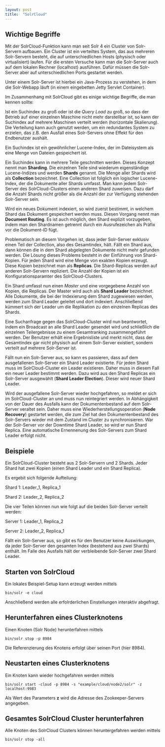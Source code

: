 ```yaml
---
layout: post
title:  "SolrCloud"
---
```


## Wichtige Begriffe

Mit der SolrCloud-Funktion kann man seit Solr 4 ein Cluster von Solr-Servern aufbauen. Ein Cluster ist ein verteiltes System, das aus mehreren Solr-Servern besteht, die auf unterschiedlichen Hosts (physisch oder virtualisiert) laufen. Für die ersten Versuche kann man die Solr-Server auch auf dem lokalen Rechner (localhost) ausführen. Dafür müssen die Solr-Server aber auf unterschiedlichen Ports gestartet werden.

Unter einem Solr-Server ist hierbei ein Java-Prozess zu verstehen, in dem die Solr-Webapp läuft (in einem eingebetten Jetty Servlet Container).

Im Zusammenhang mit SolrCloud gibt es einige wichtige Begriffe, die man kennen sollte:

Ist ein Suchindex zu groß oder ist die *Query Load* zu groß, so dass der Betrieb auf einer einzelnen Maschine nicht mehr darstellbar ist, so kann der Suchindex auf mehrere Maschinen verteilt werden (horizontale Skalierung). Die Verteilung kann auch genutzt werden, um ein redundantes System zu erzielen, das z.B. den Ausfall eines Solr-Servers ohne Effekt für den Endbenutzer aushält.

Ein Suchindex ist ein gewöhnlicher Lucene-Index, der im Dateisystem als eine Menge von Dateien gespeichert ist.

Ein Suchindex kann in mehrere Teile geschnitten werden. Dieses Konzept nennt man **Sharding**. Die einzelnen Teile sind wiederum eigenständige Lucene-Indizes und werden **Shards** genannt. Die Menge aller Shards wird als **Collection** bezeichnet. Eine Collection ist folglich ein logischer Lucene-Index, der die Dokumente aller Shards umfasst. Man kann jedem Solr-Server des SolrCloud-Clusters einen anderen Shard zuweisen. Dazu darf die Anzahl Shards nicht größer als die Anzahl der zur Verfügung stehenden Solr-Server sein.

Wird ein neues Dokument indexiert, so wird zuerst bestimmt, in welchem Shard das Dokument gespeichert werden muss. Diesen Vorgang nennt man **Document Routing**. Es ist auch möglich, den Shard explizit vorzugeben, indem man den Shardnamen getrennt durch ein Ausrufezeichen als Präfix vor die Dokument-ID fügt.

Problematisch an diesem Vorgehen ist, dass jeder Solr-Server exklusiv einen Teil der Collection, also des Gesamtindex, hält. Fällt ein Shard aus, dann können die in dem Shard abgelegten Dokumente nicht mehr gefunden werden. Die Lösung dieses Problems besteht in der Einführung von Shard-Kopien. Für jeden Shard wird eine Menge von exakten Kopien erzeugt. Diese Kopien bezeichnet man als **Replicas**. Die Shard-Replicas werden auf anderen Solr-Servern repliziert. Die Anzahl der Kopien ist ein Konfigurationsparamter des SolrCloud-Clusters.

Ein Shard umfasst nun einen *Master* und eine vorgegebene Anzahl von Kopien, die Replicas. Der Master wird auch als **Shard Leader** bezeichnet. Alle Dokumente, die bei der Indexierung dem Shard zugewiesen werden, werden zum Shard Leader geleitet und dort indexiert. Anschließend kümmert sich der Leader um die Replikation zu den einzelnen Replicas des Shards.

Eine Suchanfrage gegen das SolrCloud-Cluster wird nun beantwortet, indem ein Broadcast an alle Shard Leader gesendet wird und schließlich die einzelnen Teilergebnisse zu einem Gesamtranking zusammengeführt werden. Der Benutzer erhält eine Ergebnisliste und merkt nicht, dass der Gesamtindex gar nicht physisch auf einem Solr-Server existiert, sondern verteilt auf mehrere Solr-Server ist.

Fällt nun ein Solr-Server aus, so kann es passieren, dass auf dem ausgefallenen Solr-Server ein Shard Leader existierte. Für jeden Shard muss im SolrCloud-Cluster ein Leader existieren. Daher muss in diesem Fall ein neuer Leader bestimmt werden. Dazu wird aus den Shard Replicas ein Solr-Server ausgewählt (**Shard Leader Election**). Dieser wird neuer Shard Leader.

Wird der ausgefallene Solr-Server wieder hochgefahren, so meldet er sich im SolrCloud-Cluster an und muss nun reintegriert werden. In Abhängigkeit von der Dauer des Ausfalls kann der Dokumentenbestand auf dem Solr-Server veraltet sein. Daher muss eine Wiederherstellungsoperation (**Node Recovery**) gestartet werden, die zum Ziel hat den Dokumentenbestand des Solr-Servers wieder mit dem Zustand im Cluster zu synchronisieren. War der Solr-Server vor der Downtime Shard Leader, so wird er nun Shard Replica. Eine automatische Ernennenung des Solr-Servers zum Shard Leader erfolgt nicht.

## Beispiele

Ein SolrCloud-Cluster besteht aus 2 Solr-Servern und 2 Shards. Jeder Shard hat zwei Kopien (einen Shard Leader und ein Shard Replica).

Es ergebit sich folgende Aufteilung:

Shard 1: Leader_1, Replica_1

Shard 2: Leader_2, Replica_2

Die vier Teilen können nun wie folgt auf die beiden Solr-Server verteilt werden:

Server 1: Leader_1, Replica_2

Server 2: Leader_2, Replica_1

Fällt ein Solr-Server aus, so gibt es für den Benutzer keine Auswirkungen, da jeder Solr-Server den gesamten Index (bestehend aus zwei Shards) enthält. Im Falle des Ausfalls hält der verbleibende Solr-Server zwei Shard Leader.

## Starten von SolrCloud

Ein lokales Beispiel-Setup kann erzeugt werden mittels

````
bin/solr -e cloud
````

Anschließend werden alle erfolrderlichen Einstellungen interaktiv abgefragt.

## Herunterfahren eines Clusterknotens

Einen Knoten (Solr Node) herunterfahren mittels

````
bin/solr stop -p 8984
````

Die Referenzierung des Knotens erfolgt über seinen Port (hier 8984).

## Neustarten eines Clusterknotens

Ein Knoten kann wieder hochgefahren werden mittels

````
bin/solr start -cloud -p 8984 -s "example/cloud/node2/solr" -z localhost:9983
````

Als Wert des Parameters **z** wird die Adresse des Zookeeper-Servers angegeben.

## Gesamtes SolrCloud Cluster herunterfahren

Alle Knoten des SolrCloud Clusters können heruntergefahren werden mittels

````
bin/solr stop -all
````
